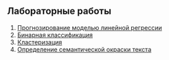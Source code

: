 ## Лабораторные работы

1. [Прогнозирование моделью линейной регрессии](LR1)
2. [Бинарная классификация](LR2)
3. [Кластеризация](LR3)
4. [Определение семантической окраски текста](LR4)
